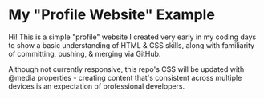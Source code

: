 # My "Profile Website" Example
Hi!  This is a simple "profile" website I created very early in my coding days to show a basic understanding of HTML &amp; CSS skills, along with familiarity of committing, pushing, & merging via GitHub.

Although not currently responsive, this repo's CSS will be updated with @media properties - creating content that's consistent across multiple devices is an expectation of professional developers.
